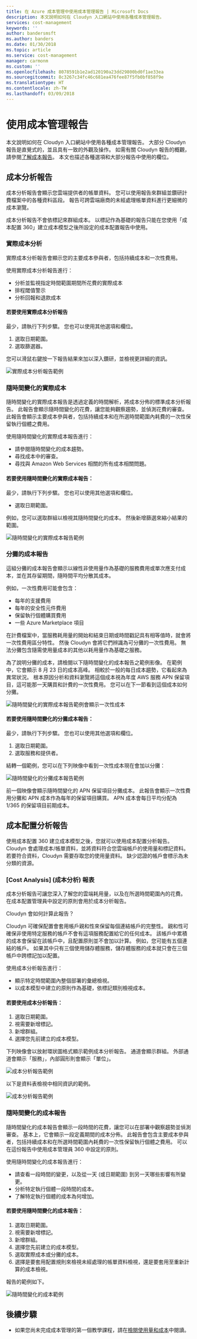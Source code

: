```yaml
---
title: 在 Azure 成本管理中使用成本管理報告 | Microsoft Docs
description: 本文說明如何在 Cloudyn 入口網站中使用各種成本管理報告。
services: cost-management
keywords: ''
author: bandersmsft
ms.author: banders
ms.date: 01/30/2018
ms.topic: article
ms.service: cost-management
manager: carmonm
ms.custom: ''
ms.openlocfilehash: 8078591b1e2ad120190a23dd29800bd0f1ae33ea
ms.sourcegitcommit: 8c3267c34fc46c681ea476fee87f5fb0bf858f9e
ms.translationtype: HT
ms.contentlocale: zh-TW
ms.lasthandoff: 03/09/2018
---
```

# <a name="use-cost-management-reports"></a>使用成本管理報告

本文說明如何在 Cloudyn 入口網站中使用各種成本管理報告。 大部分 Cloudyn 報告是直覺式的，並且具有一致的外觀及操作。 如需有關 Cloudyn 報告的概觀，請參閱[了解成本報告](understading-cost-reports.md)。 本文也描述各種選項和大部分報告中使用的欄位。

## <a name="cost-analysis-reports"></a>成本分析報告

成本分析報告會顯示您雲端提供者的帳單資料。 您可以使用報告來群組並鑽研計費檔案中的各種資料區段。 報告可跨雲端廠商的未經處理帳單資料進行更細微的成本瀏覽。

成本分析報告不會依標記來群組成本。 以標記作為基礎的報告只能在您使用「成本配置 360」建立成本模型之後所設定的成本配置報告中使用。

### <a name="actual-cost-analysis"></a>實際成本分析

實際成本分析報告會顯示您的主要成本參與者，包括持續成本和一次性費用。

 使用實際成本分析報告進行：

- 分析並監視指定時間範圍期間所花費的實際成本
- 排程閾值警示
- 分析回報和退款成本

#### <a name="to-use-the-actual-cost-analysis-report"></a>若要使用實際成本分析報告

最少，請執行下列步驟。 您也可以使用其他選項和欄位。

1. 選取日期範圍。
2. 選取篩選器。

您可以滑鼠右鍵按一下報告結果來加以深入鑽研，並檢視更詳細的資訊。

![實際成本分析報告範例](./media/use-reports/actual-cost-analysis.png)

### <a name="actual-cost-over-time"></a>隨時間變化的實際成本

隨時間變化的實際成本報告是透過定義的時間解析，將成本分佈的標準成本分析報告。 此報告會顯示隨時間變化的花費，讓您能夠觀察趨勢，並偵測花費的審查。 此報告會顯示主要成本參與者，包括持續成本和在所選時間範圍內耗費的一次性保留執行個體之費用。

使用隨時間變化的實際成本報告進行：

- 請參閱隨時間變化的成本趨勢。
- 尋找成本中的審查。
- 尋找與 Amazon Web Services 相關的所有成本相關問題。

#### <a name="to-use-the-actual-cost-over-time-report"></a>若要使用隨時間變化的實際成本報告：

最少，請執行下列步驟。 您也可以使用其他選項和欄位。

- 選取日期範圍。

例如，您可以選取群組以檢視其隨時間變化的成本。 然後新增篩選來縮小結果的範圍。

![隨時間變化的實際成本報告範例](./media/use-reports/actual-cost-over-time.png)



### <a name="amortized-cost-reports"></a>分攤的成本報告

這組分攤的成本報告會顯示以線性非使用量作為基礎的服務費用或單次應支付成本，並在其存留期間，隨時間平均分散其成本。

例如，一次性費用可能會包含：

- 每年的支援費用
- 每年的安全性元件費用
- 保留執行個體購買費用
- 一些 Azure Marketplace 項目

在計費檔案中，當服務耗用量的開始和結束日期或時間戳記具有相等值時，就會將一次性費用區分特性。 然後 Cloudyn 會將它們辨識為可分攤的一次性費用。 無法分攤包含隨需使用量成本的其他以耗用量作為基礎之服務。

為了說明分攤的成本，請檢閱以下隨時間變化的成本報告之範例影像。 在範例中，它會顯示 8 月 23 日的成本高峰。 相較於一般的每日成本趨勢，它看起來為異常狀況。 根本原因分析和資料瀏覽將這個成本視為年度 AWS 服務 APN 保留項目，這可能那一天購買和計費的一次性費用。 您可以在下一節看到這個成本如何分攤。

![隨時間變化的實際成本報告範例會顯示一次性成本](./media/use-reports/actual-amort-example.png)

#### <a name="to-use-the-amortized-cost-over-time-report"></a>若要使用隨時間變化的分攤成本報告：

最少，請執行下列步驟。 您也可以使用其他選項和欄位。

1. 選取日期範圍。
2. 選取服務和提供者。

結轉一個範例，您可以在下列映像中看到一次性成本現在會加以分攤：

![隨時間變化的分攤成本報告範例](./media/use-reports/amort-cost-over-time.png)

前一個映像會顯示隨時間變化的 APN 保留項目分攤成本。 此報告會顯示一次性費用分攤和 APN 成本作為每年的保留項目購買。 APN 成本會每日平均分配為 1/365 的保留項目前期成本。

## <a name="cost-allocation-analysis-reports"></a>成本配置分析報告

使用成本配置 360 建立成本模型之後，您就可以使用成本配置分析報告。 Cloudyn 會處理成本/帳單資料，並將資料符合您雲端帳戶的使用量和標記資料。 若要符合資料，Cloudyn 需要存取您的使用量資料。 缺少認證的帳戶會標示為未分類的資源。

### <a name="cost-analysis-report"></a>[Cost Analysis] \(成本分析\) 報表

成本分析報告可讓您深入了解您的雲端耗用量，以及在所選時間範圍內的花費。 在成本配置管理員中設定的原則會用於成本分析報告。

Cloudyn 會如何計算此報告？

Cloudyn 可確保配置會套用帳戶親和性來保留每個連結帳戶的完整性。 親和性可確保非使用特定服務的帳戶不會有這項服務配置給它的任何成本。 該帳戶中累積的成本會保留在該帳戶中，且配置原則並不會加以計算。 例如，您可能有五個連結的帳戶。 如果其中只有三個使用儲存體服務，儲存體服務的成本就只會在三個帳戶中跨標記加以配置。

 使用成本分析報告進行：

- 顯示特定時間範圍內整個部署的彙總檢視。
- 以成本模型中建立的原則作為基礎，依標記類別檢視成本。

#### <a name="to-use-the-cost-analysis-report"></a>若要使用成本分析報告：

1. 選取日期範圍。
2. 視需要新增標記。
3. 新增群組。
4. 選擇您先前建立的成本模型。

下列映像會以放射環狀圖格式顯示範例成本分析報告。 通道會顯示群組。 外部通道會顯示「服務」，內部圓形則會顯示「單位」。

![成本分析報告範例](./media/use-reports/cost-analysis01.png)



以下是資料表檢視中相同資訊的範例。

![成本分析報告範例](./media/use-reports/cost-analysis02.png)



### <a name="cost-over-time-report"></a>隨時間變化的成本報告

隨時間變化的成本報告會顯示一段時間的花費，讓您可以在部署中觀察趨勢並偵測審查。 基本上，它會顯示一段定義期間的成本分佈。 此報告會包含主要成本參與者，包括持續成本和在所選時間範圍內耗費的一次性保留執行個體之費用。 可以在這份報告中使用成本管理員 360 中設定的原則。

使用隨時間變化的成本報告進行：

- 請查看一段時間的變更，以及從一天 (或日期範圍) 到另一天哪些影響有所變更。
- 分析特定執行個體一段時間的成本。
- 了解特定執行個體的成本為何增加。

#### <a name="to-use-the-cost-over-time-report"></a>若要使用隨時間變化的成本報告：

1. 選取日期範圍。
2. 視需要新增標記。
3. 新增群組。
4. 選擇您先前建立的成本模型。
5. 選取實際成本或分攤的成本。
6. 選擇是要套用配置規則來檢視未經處理的帳單資料檢視，還是要套用至重新計算的成本檢視。

報告的範例如下。

![隨時間變化的成本範例](./media/use-reports/cost-over-time.png)



## <a name="next-steps"></a>後續步驟

- 如果您尚未完成成本管理的第一個教學課程，請在[檢閱使用量和成本](tutorial-review-usage.md)中閱讀。

